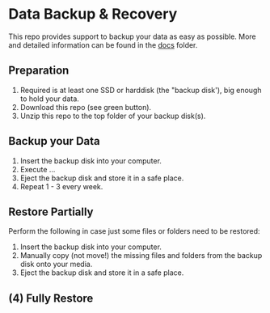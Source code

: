 Data Backup & Recovery
======================

This repo provides support to backup your data as easy as possible. More and detailed information can be found in the [docs](docs) folder.

Preparation
-----------
1. Required is at least one SSD or harddisk (the "backup disk'), big enough to hold your data.
2. Download this repo (see green button).
3. Unzip this repo to the top folder of your backup disk(s).

Backup your Data
----------------
1. Insert the backup disk into your computer.
2. Execute ...
3. Eject the backup disk and store it in a safe place.
4. Repeat 1 - 3 every week.

Restore Partially
-----------------
Perform the following in case just some files or folders need to be restored:

1. Insert the backup disk into your computer.
2. Manually copy (not move!) the missing files and folders from the backup disk onto your media.
3. Eject the backup disk and store it in a safe place.

(4) Fully Restore
-----------------
